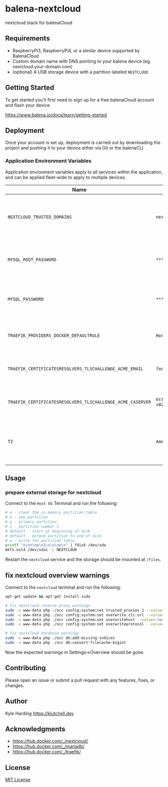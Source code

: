 # balena-nextcloud

nextcloud stack for balenaCloud

## Requirements

- RaspberryPi3, RaspberryPi4, or a similar device supported by BalenaCloud
- Custom domain name with DNS pointing to your balena device (eg. nextcloud.your-domain.com)
- (optional) A USB storage device with a partition labeled `NEXTCLOUD`

## Getting Started

To get started you'll first need to sign up for a free balenaCloud account and flash your device.

<https://www.balena.io/docs/learn/getting-started>

## Deployment

Once your account is set up, deployment is carried out by downloading the project and pushing it to your device either via Git or the balenaCLI.

### Application Environment Variables

Application envionment variables apply to all services within the application, and can be applied fleet-wide to apply to multiple devices.

|Name|Example|Purpose|
|---|---|---|
|`NEXTCLOUD_TRUSTED_DOMAINS`|`nextcloud.your-domain.com`|space-separated list of trusted domains for remote access|
|`MYSQL_ROOT_PASSWORD`|`********`|password that will be set for the MariaDB root account|
|`MYSQL_PASSWORD`|`********`|password that will be set for the MariaDB nextcloud account|
|`TRAEFIK_PROVIDERS_DOCKER_DEFAULTRULE`|``Host(`nextcloud.your-domain.com`)``|provide your custom domain here|
|`TRAEFIK_CERTIFICATESRESOLVERS_TLSCHALLENGE_ACME_EMAIL`|`foo@bar.com`|email address to use for ACME registration|
|`TRAEFIK_CERTIFICATESRESOLVERS_TLSCHALLENGE_ACME_CASERVER`|`https://acme-staging-v02.api.letsencrypt.org/directory`|(optional) specify a different CA server to use|
|`TZ`|`America/Toronto`|(optional) inform services of the [timezone](https://en.wikipedia.org/wiki/List_of_tz_database_time_zones) in your location|

## Usage

### prepare external storage for nextcloud

Connect to the `Host OS` Terminal and run the following:

```bash
# o - clear the in memory partition table
# n - new partition
# p - primary partition
# 1 - partition number 1
# default - start at beginning of disk
# default - extend partition to end of disk
# w - write the partition table
printf "o\nn\np\n1\n\n\nw\n" | fdisk /dev/sda
mkfs.ext4 /dev/sda1 -L NEXTCLOUD
```

Restart the `nextcloud` service and the storage should be mounted at `/files`.

## fix nextcloud overview warnings

Connect to the `nextcloud` terminal and run the following:

```bash
apt-get update && apt-get install sudo

# fix nextcloud reverse proxy warnings
sudo -u www-data php ./occ config:system:set trusted_proxies 1 --value='traefik'
sudo -u www-data php ./occ config:system:set overwrite.cli.url --value='https://nextcloud.your-domain.com/'
sudo -u www-data php ./occ config:system:set overwritehost --value='nextcloud.your-domain.com'
sudo -u www-data php ./occ config:system:set overwriteprotocol --value='https'

# fix nextcloud database warnings
sudo -u www-data php ./occ db:add-missing-indices
sudo -u www-data php ./occ db:convert-filecache-bigint
```

Now the expected warnings in Settings->Overview should be gone.

## Contributing

Please open an issue or submit a pull request with any features, fixes, or changes.

## Author

Kyle Harding <https://klutchell.dev>

## Acknowledgments

- <https://hub.docker.com/_/nextcloud/>
- <https://hub.docker.com/_/mariadb/>
- <https://hub.docker.com/_/traefik/>

## License

[MIT License](./LICENSE)
